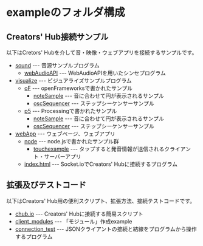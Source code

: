 # exampleのフォルダ構成

## Creators' Hub接続サンプル

以下はCretors' Hubを介して音・映像・ウェブアプリを接続するサンプルです。

- [sound](./sound) --- 音源サンプルプログラム
  - [webAudioAPI](./sound/webAudioAPI) --- WebAudioAPIを用いたシンセプログラム
- [visualize](./visualize) --- ビジュアライズサンプルプログラム
  - [oF](./visualize/oF) --- openFrameworksで書かれたサンプル
    - [noteSample](./oF/noteSample) --- 音に合わせて円が表示されるサンプル
    - [oscSequencer](./oF/oscSequencer) --- ステップシーケンサーサンプル
  - [p5](./visualize/p5) --- Processingで書かれたサンプル
    - [noteSample](./p5/noteSample) --- 音に合わせて円が表示されるサンプル
    - [oscSequencer](./p5/oscSequencer) --- ステップシーケンサーサンプル
- [webApp](./webApp) --- ウェブページ、ウェブアプリ
  - [node](./webApp/node) --- node.jsで書かれたサンプル群
    - [touchexample](./webApp/node/touchexample) --- タップすると発音情報が送信されるクライアント・サーバーアプリ
  - [index.html](./webApp) --- Socket.ioでCreators' Hubに接続するプログラム

## 拡張及びテストコード

以下はCreators' Hub用の便利スクリプト、拡張方法、接続テストコードです。

- [chub.io](./chub.io) --- Creators' Hubに接続する簡易スクリプト
- [client_modules](./client_modules) --- 「モジュール」作成example
- [connection_test](./connection_test) --- JSONクライアントの接続と結線をプログラムから操作するプログラム
